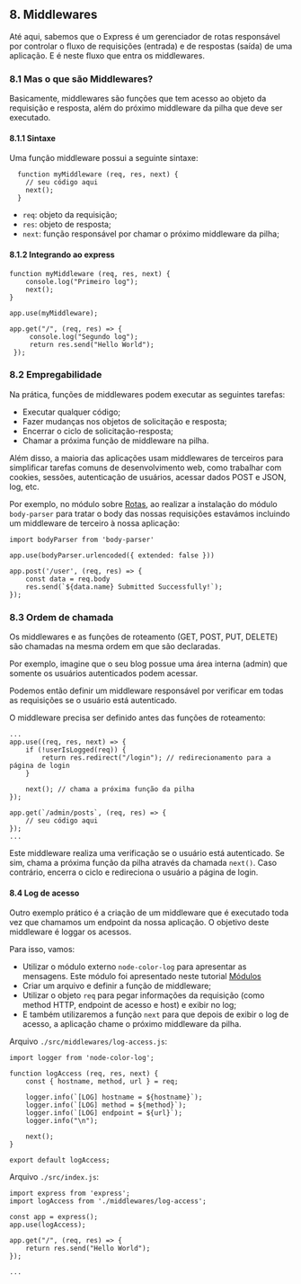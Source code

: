 ## 8. Middlewares

Até aqui, sabemos que o Express é um gerenciador de rotas responsável por controlar o fluxo de requisições (entrada) e de respostas (saída) de uma aplicação. E é neste fluxo que entra os middlewares.

### 8.1 Mas o que são Middlewares?

Basicamente, middlewares são funções que tem acesso ao objeto da requisição e resposta, além do próximo middleware
 da pilha que deve ser executado.
 
#### 8.1.1 Sintaxe

Uma função middleware possui a seguinte sintaxe:

```
  function myMiddleware (req, res, next) {
    // seu código aqui
    next();
  }
```

- `req`: objeto da requisição;
- `res`: objeto de resposta;
- `next`: função responsável por chamar o próximo middleware da pilha;

#### 8.1.2 Integrando ao express
 
```
function myMiddleware (req, res, next) {
    console.log("Primeiro log");
    next();
}

app.use(myMiddleware);

app.get("/", (req, res) => {
     console.log("Segundo log");
     return res.send("Hello World");
 });
```
 
### 8.2 Empregabilidade

Na prática, funções de middlewares podem executar as seguintes tarefas:

- Executar qualquer código; 
- Fazer mudanças nos objetos de solicitação e resposta; 
- Encerrar o ciclo de solicitação-resposta; 
- Chamar a próxima função de middleware na pilha.

Além disso, a maioria das aplicações usam middlewares de terceiros para simplificar tarefas comuns de desenvolvimento web, como trabalhar com cookies, sessões, autenticação de usuários, acessar dados POST e JSON, log, etc.

Por exemplo, no módulo sobre [Rotas](./rotas.md), ao realizar a instalação do módulo `body-parser` para tratar o body das nossas requisições estavámos incluindo um middleware de terceiro à nossa aplicação:

```
import bodyParser from 'body-parser'

app.use(bodyParser.urlencoded({ extended: false }))

app.post('/user', (req, res) => {
    const data = req.body
    res.send(`${data.name} Submitted Successfully!`);
});
```


### 8.3 Ordem de chamada

Os middlewares e as funções de roteamento (GET, POST, PUT, DELETE) são chamadas na mesma ordem em que são declaradas. 

Por exemplo, imagine que o seu blog possue uma área interna (admin) que somente os usuários autenticados podem acessar. 
 
Podemos então definir um middleware responsável por verificar em todas as requisições se o usuário está autenticado.

O middleware precisa ser definido antes das funções de roteamento:

```
...
app.use((req, res, next) => {
    if (!userIsLogged(req)) {
        return res.redirect("/login"); // redirecionamento para a página de login
    }

    next(); // chama a próxima função da pilha
});

app.get(`/admin/posts`, (req, res) => {
    // seu código aqui
});
...
```

Este middleware realiza uma verificação se o usuário está autenticado. Se sim, chama a próxima função da pilha através da chamada `next()`. Caso contrário, encerra o ciclo e redireciona o usuário a página de login.

#### 8.4 Log de acesso

Outro exemplo prático é a criação de um middleware que é executado toda vez que chamamos um endpoint da nossa aplicação. O objetivo deste middleware é loggar os acessos.

Para isso, vamos:

 - Utilizar o módulo externo `node-color-log` para apresentar as mensagens. Este módulo foi apresentado neste tutorial [Módulos]("../1-primeiros-passos/modulos.md")
 - Criar um arquivo e definir a função de middleware;
 - Utilizar o objeto `req` para pegar informações da requisição (como method HTTP, endpoint de acesso e host) e exibir no log;
 - E também utilizaremos a função `next` para que depois de exibir o log de acesso, a aplicação chame o próximo middleware da pilha.

Arquivo `./src/middlewares/log-access.js`:

```
import logger from 'node-color-log';

function logAccess (req, res, next) {
    const { hostname, method, url } = req;
    
    logger.info(`[LOG] hostname = ${hostname}`);
    logger.info(`[LOG] method = ${method}`);
    logger.info(`[LOG] endpoint = ${url}`);
    logger.info("\n");

    next();
}

export default logAccess;
```

Arquivo `./src/index.js`:

```
import express from 'express';
import logAccess from './middlewares/log-access';

const app = express();
app.use(logAccess);

app.get("/", (req, res) => {
    return res.send("Hello World");
});

...
```

